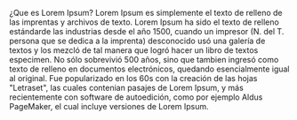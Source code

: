 ¿Que es Lorem Ipsum?
Lorem Ipsum es simplemente el texto de relleno de las imprentas y 
archivos de texto. Lorem Ipsum ha sido el texto de relleno
 estándarde las industrias desde el año 1500, cuando un impresor (N. 
 del T. persona que se dedica a la imprenta) desconocido usó una 
 galería de textos y los mezcló de tal manera que logró hacer un 
 libro de textos especimen. No sólo sobrevivió 500 años, sino que 
 tambien ingresó como texto de relleno en documentos electrónicos, 
 quedando esencialmente igual al original. Fue popularizado en los 
 60s con la creación de las hojas "Letraset", las cuales contenian 
 pasajes de Lorem Ipsum, y más recientemente con software de 
 autoedición, como por ejemplo Aldus PageMaker, el cual incluye 
 versiones de Lorem Ipsum.
    